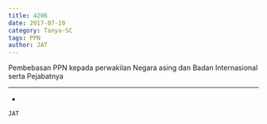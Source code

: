 ```yaml
---
title: 4206
date: 2017-07-10
category: Tanya-SC
tags: PPN
author: JAT
---
```


Pembebasan PPN kepada perwakilan Negara asing dan Badan Internasional serta Pejabatnya

---

-

`JAT`
